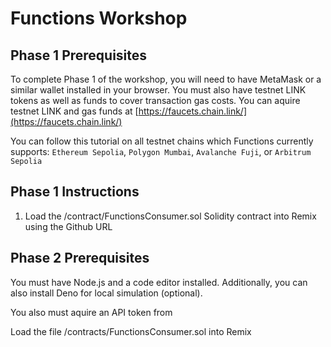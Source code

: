 # Functions Workshop

## Phase 1 Prerequisites

To complete Phase 1 of the workshop, you will need to have MetaMask or a similar wallet installed in your browser.
You must also have testnet LINK tokens as well as funds to cover transaction gas costs.
You can aquire testnet LINK and gas funds at [https://faucets.chain.link/](https://faucets.chain.link/)

You can follow this tutorial on all testnet chains which Functions currently supports:
`Ethereum Sepolia`, `Polygon Mumbai`, `Avalanche Fuji`, or `Arbitrum Sepolia`

## Phase 1 Instructions

1. Load the /contract/FunctionsConsumer.sol Solidity contract into Remix using the Github URL 

## Phase 2 Prerequisites

You must have Node.js and a code editor installed. Additionally, you can also install Deno for local simulation (optional).

You also must aquire an API token from 

Load the file /contracts/FunctionsConsumer.sol into Remix
